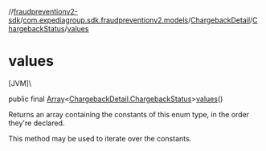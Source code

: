 //[fraudpreventionv2-sdk](../../../../index.md)/[com.expediagroup.sdk.fraudpreventionv2.models](../../index.md)/[ChargebackDetail](../index.md)/[ChargebackStatus](index.md)/[values](values.md)

# values

[JVM]\

public final [Array](https://kotlinlang.org/api/latest/jvm/stdlib/kotlin/-array/index.html)&lt;[ChargebackDetail.ChargebackStatus](index.md)&gt;[values](values.md)()

Returns an array containing the constants of this enum type, in the order they're declared.

This method may be used to iterate over the constants.
